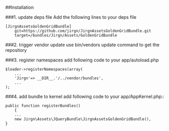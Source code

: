 ##Installation

###1. update deps file
Add the following lines to your deps file

	[JirgnAssetsGoldenGridBundle]
		git=https://github.com/jirgn/JirgnAssetsGoldenGridBundle.git
		target=/bundles/Jirgn/Assets/GoldenGridBundle

###2. trigger vendor update
use bin/vendors update command to get the repository

###3. register namespaces
add following code to your app/autoload.php

	$loader->registerNamespaces(array(
		...
		'Jirgn'=> __DIR__.'/../vendor/bundles',
		...
	);
###4. add bundle to kernel
add following code to your app/AppKernel.php::

	public function registerBundles()
		{
		...
		new Jirgn\Assets\JQueryBundle\JirgnAssetsGoldenGridBundle(),
	}

